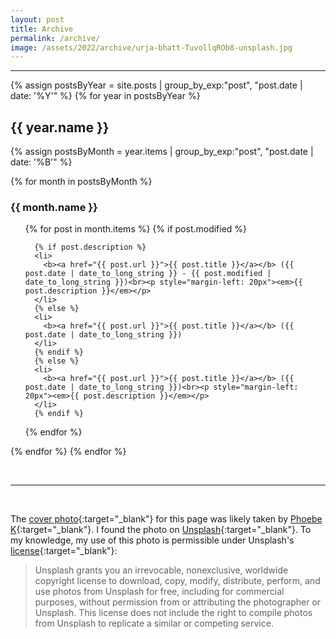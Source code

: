 ```yaml
---
layout: post
title: Archive
permalink: /archive/
image: /assets/2022/archive/urja-bhatt-TuvollqROb8-unsplash.jpg
---
```


<!-- From here: https://stackoverflow.com/questions/19086284/jekyll-liquid-templating-how-to-group-blog-posts-by-year?noredirect=1&lq=1 -->

---

{% assign postsByYear = site.posts | group_by_exp:"post", "post.date | date: '%Y'" %}
{% for year in postsByYear %}
  <h2> {{ year.name }} </h2>
  {% assign postsByMonth = year.items | group_by_exp:"post", "post.date | date: '%B'" %}

{% for month in postsByMonth %}
### {{ month.name }}
<ul>
  {% for post in month.items %}
      {% if post.modified %}

      {% if post.description %}
      <li>
        <b><a href="{{ post.url }}">{{ post.title }}</a></b> ({{ post.date | date_to_long_string }} - {{ post.modified | date_to_long_string }})<br><p style="margin-left: 20px"><em>{{ post.description }}</em></p>
      </li>
      {% else %}
      <li>
        <b><a href="{{ post.url }}">{{ post.title }}</a></b> ({{ post.date | date_to_long_string }})
      </li>
      {% endif %}
      {% else %}
      <li>
        <b><a href="{{ post.url }}">{{ post.title }}</a></b> ({{ post.date | date_to_long_string }})<br><p style="margin-left: 20px"><em>{{ post.description }}</em></p>
      </li>
      {% endif %}

    
  {% endfor %}
</ul>

{% endfor %}
{% endfor %}

<br>

---

<br>

The [cover photo][cover_photo]{:target="_blank"} for this page was likely taken by [Phoebe K][author]{:target="_blank"}. I found the photo on [Unsplash][unsplash]{:target="_blank"}. To my knowledge, my use of this photo is permissible under Unsplash's [license][lic]{:target="_blank"}:
> Unsplash grants you an irrevocable, nonexclusive, worldwide copyright license to download, copy, modify, distribute, perform, and use photos from Unsplash for free, including for commercial purposes, without permission from or attributing the photographer or Unsplash. This license does not include the right to compile photos from Unsplash to replicate a similar or competing service.


[cover_photo]: https://unsplash.com/photos/5EfHF-iN0m4 "https://unsplash.com/photos/5EfHF-iN0m4"

[author]: https://unsplash.com/@raven_k "https://unsplash.com/@raven_k"

[lic]: https://unsplash.com/license "https://unsplash.com/license"

[unsplash]: https://unsplash.com/ "https://unsplash.com/"
